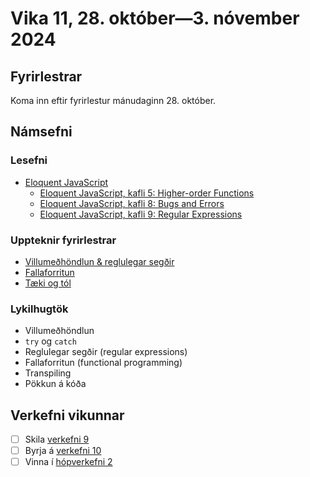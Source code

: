 # Vika 11, 28. október—3. nóvember 2024

## Fyrirlestrar

Koma inn eftir fyrirlestur mánudaginn 28. október.

## Námsefni

### Lesefni

- [Eloquent JavaScript](https://eloquentjavascript.net/)
  - [Eloquent JavaScript, kafli 5: Higher-order Functions](https://eloquentjavascript.net/05_higher_order.html)
  - [Eloquent JavaScript, kafli 8: Bugs and Errors](https://eloquentjavascript.net/08_error.html)
  - [Eloquent JavaScript, kafli 9: Regular Expressions](https://eloquentjavascript.net/09_regexp.html)

### Uppteknir fyrirlestrar

- [Villumeðhöndlun & reglulegar segðir](../namsefni/35.errors-regex/)
- [Fallaforritun](../namsefni/35.functional/)
- [Tæki og tól](../namsefni/36.tools/)

### Lykilhugtök

- Villumeðhöndlun
- `try` og `catch`
- Reglulegar segðir (regular expressions)
- Fallaforritun (functional programming)
- Transpiling
- Pökkun á kóða

## Verkefni vikunnar

- [ ] Skila [verkefni 9](https://github.com/vefforritun/vef1-2024-v9)
- [ ] Byrja á [verkefni 10](https://github.com/vefforritun/vef1-2024-v10)
- [ ] Vinna í [hópverkefni 2](https://github.com/vefforritun/vef1-2024-h2)
